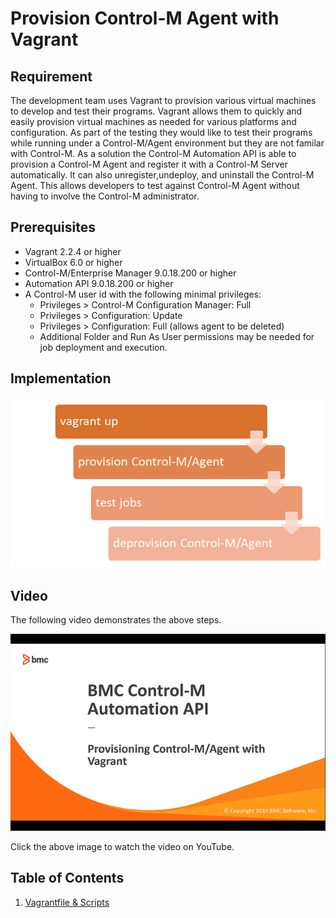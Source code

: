 # Provision Control-M Agent with Vagrant

## Requirement

The development team uses Vagrant to provision various virtual machines to develop and test their programs.  Vagrant allows them to quickly and easily provision 
virtual machines as needed for various platforms and configuration.  As part of the testing they would like to test their programs while running under a Control-M/Agent
environment but they are not familar with Control-M.  As a solution the Control-M Automation API is able to provision a Control-M Agent and register it with a 
Control-M Server automatically.  It can also unregister,undeploy, and uninstall the Control-M Agent.  This allows developers to test against Control-M Agent without 
having to involve the Control-M administrator.

## Prerequisites
* Vagrant 2.2.4 or higher
* VirtualBox 6.0 or higher
* Control-M/Enterprise Manager 9.0.18.200 or higher
* Automation API 9.0.18.200 or higher
* A Control-M user id with the following minimal privileges:
    * Privileges > Control-M Configuration Manager: Full
    * Privileges > Configuration: Update
    * Privileges > Configuration: Full (allows agent to be deleted)
    * Additional Folder and Run As User permissions may be needed for job deployment and execution.

## Implementation

![Script flow](./images/provision-agent-vagrant-1.png)

## Video

The following video demonstrates the above steps.

[![Video Demo Link](./images/provision-agent-vagrant-2.png "Video Demo on YouTube")](https://youtu.be/bOy0ZvhIOr8)

Click the above image to watch the video on YouTube.

## Table of Contents
1. [Vagrantfile & Scripts](./scripts)


